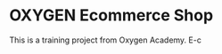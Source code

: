 # OXYGEN Ecommerce Shop 
This is a training project from Oxygen Academy. E-c                                                           
   
  
 
 
